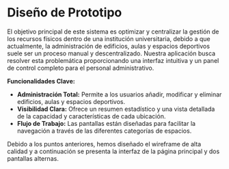 # Diseño de Prototipo

El objetivo principal de este sistema es optimizar y centralizar la gestión de los recursos físicos dentro de una institución universitaria, debido a que actualmente, la administración de edificios, aulas y espacios deportivos suele ser un proceso manual y descentralizado. Nuestra aplicación busca resolver esta problemática proporcionando una interfaz intuitiva y un panel de control completo para el personal administrativo.

**Funcionalidades Clave:**

- **Administración Total:** Permite a los usuarios añadir, modificar y eliminar edificios, aulas y espacios deportivos.
- **Visibilidad Clara:** Ofrece un resumen estadístico y una vista detallada de la capacidad y características de cada ubicación.
- **Flujo de Trabajo:** Las pantallas están diseñadas para facilitar la navegación a través de las diferentes categorías de espacios.

Debido a los puntos anteriores, hemos diseñado el wireframe de alta calidad y a continuación se presenta la interfaz de la página principal y dos pantallas alternas.
